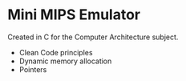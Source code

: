 # Mini MIPS Emulator
Created in C for the Computer Architecture subject.
 - Clean Code principles
 - Dynamic memory allocation
 - Pointers
